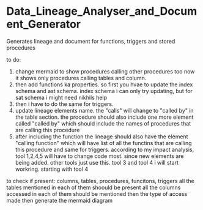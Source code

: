 # Data_Lineage_Analyser_and_Document_Generator
Generates lineage and document for functions, triggers and stored procedures


to do:
1. change mermaid to show procedures calling other procedures too now it shows only procedures calling tables and column.
2. then add functions ka properties. so first you hvae to update the index schema and ast schema. index schema i can only try updating, but for sat schema i might need nikhils help
3. then i have to do the same for triggers.
4. update lineage elements name. the "calls" will change to "called by" in the table section. the procedure should also include one more element called "called by" which should include the names of procedures that are calling this procedure
5. after including the function the lineage should also have the element "calling function" which will have list of all the functins that are calling this procedure and same for triggers.
according to my impact analysis, tool 1,2,4,5 will have to change code most. since new elements are being added. other tools just use this. tool 3 and tool 4 i will start workring. starting with tool 4





to check if present:
columns, tables, procedures, funcitons, triggers
all the tables mentioned in each of them shoould be present
all the columns accessed in each of them should be mentioned
then the type of access made
then generate the mermaid diagram